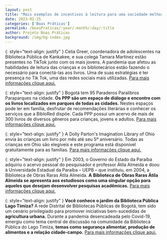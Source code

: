 ```yaml
---
layout: post
title: "Mais exemplos de incentivos à leitura para uma sociedade melhor e mais consciente! "
date: 2023-02-25
categories: ['Boas Práticas']
permalink: /boasPraticas/:year/:month/:day/:title
author: Projeto Boas Práticas
background: /img/bg-index.jpg
---
```

{: style="text-align: justify" }
Celia Greer, coordenadora de adolescentes na Biblioteca Pública de Kankakee, e sua colega Tamara Martínez estão presentes no TikTok junto com os mais jovens. A pandemia que afetou as habilidades de leitura das crianças e os bibliotecários estão fazendo o necessário para conectá-las aos livros. Uma de suas estratégias é ter presença no Tik Tok, uma das redes sociais mais utilizadas.
[Para mais informações clique aqui.](https://soybibliotecario.blogspot.com/2023/01/los-bibliotecarios-se-encuentran-en-tik.html?m=1)

{: style="text-align: justify" }
Bogotá tem 95 Paraderos Paralibros Paraparques na cidade. __Os PPP são um espaço de diálogo e encontro com os livros localizados em parques de todas as cidades.__ Nestes espaços pode ler em família, desfrutar de recomendações literárias e conhecer os serviços que a BibloRed dispõe. Cada PPP possui um acervo de mais de 300 livros de diversos gêneros para crianças, jovens e adultos.
[Para mais informações clique aqui.](https://www.biblored.gov.co/visita/ppp)

{: style="text-align: justify" }
A Dolly Parton's Imagination Library of Ohio envia às crianças um livro por mês até seu 5º aniversário. Todas as crianças em Ohio são elegíveis e este programa está disponível gratuitamente para as famílias.
[Para mais informações clique aqui.](https://ohioimaginationlibrary.org/)

{: style="text-align: justify" }
Em 2003, o Governo do Estado da Paraíba adquiriu o acervo pessoal do pesquisador e professor Átila Almeida e doou à Universidade Estadual da Paraíba – UEPB – que instituiu, em 2004, a Biblioteca de Obras Raras Átila Almeida. __A__ __Biblioteca de Obras Raras Átila Almeida se apresenta aos estudiosos como uma singular opção para aqueles que desejam desenvolver pesquisas acadêmicas.__
[Para mais informações clique aqui.](https://bibliotecaatilaalmeida.uepb.edu.br/)

{: style="text-align: justify" }
__Você conhece o jardim da Biblioteca Pública Lago Timiza?__ A rede Distrital de Bibliotecas Públicas de Bogotá, tem sido um cenário privilegiado para promover iniciativas bem-sucedidas de __agricultura urbana.__ Durante a pandemia desencadeada pelo Covid-19, emergiu como tema central de discussão na comunidade da Biblioteca Pública do Lago Timiza, __temas como segurança alimentar, produção de alimentos e a relação cidade-campo.__
[Para mais informações clique aqui.](https://biblored.gov.co/noticias/huertas-timiza)
